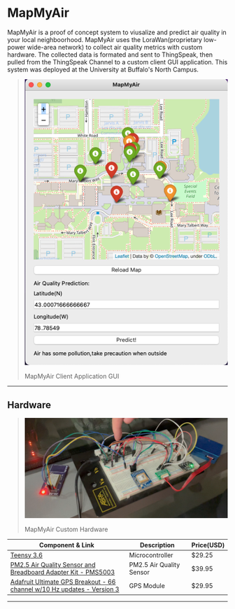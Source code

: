 # MapMyAir
MapMyAir is a proof of concept system to viusalize and predict air quality in your local neighboorhood. MapMyAir uses the LoraWan(proprietary low-power wide-area network) to collect air quality metrics with custom hardware. The collected data is formated and sent to ThingSpeak, then pulled from the ThingSpeak Channel to a custom client GUI application. This system was deployed at the University at Buffalo's North Campus. 

> ![Map My Air Client Application](/Documentation/MapMyAirClientApp.png)
> 
> MapMyAir Client Application GUI
---
## Hardware

> ![MapMyAir Hardware](/Documentation/HardwareMapMyAir.png)
> 
> MapMyAir Custom Hardware


| Component & Link | Description | Price(USD) |
| ---------- | ---- |  -----|
| [Teensy 3.6](https://www.pjrc.com/store/teensy36.html) | Microcontroller | $29.25 |
| [PM2.5 Air Quality Sensor and Breadboard Adapter Kit - PMS5003](https://www.adafruit.com/product/3686?gclid=CjwKCAjwyvaJBhBpEiwA8d38vKnVx_Y_iaRcCHO7B19t33FtbRdYeCRXTI9LNg5BnFYp2_uByk9vkhoCoagQAvD_BwE) | PM2.5 Air Quality Sensor | $39.95 | 
| [Adafruit Ultimate GPS Breakout - 66 channel w/10 Hz updates - Version 3](https://www.adafruit.com/product/746?gclid=CjwKCAiAh_GNBhAHEiwAjOh3ZBlegc6uSpFTh-ZUeaweLcAKE87Fj8o2H1fkPLiSAkeLeGEUTl2ysRoCUHEQAvD_BwE)| GPS Module | $29.95 |

___
